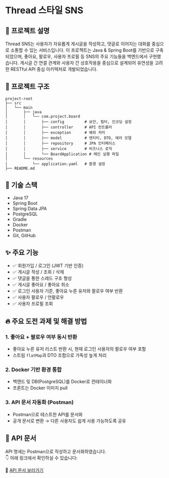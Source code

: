 # Thread 스타일 SNS

## 🧵 프로젝트 설명
Thread SNS는 사용자가 자유롭게 게시글을 작성하고, 댓글로 이어지는 대화를 중심으로 소통할 수 있는 서비스입니다. 이 프로젝트는 Java & Spring Boot를 기반으로 구축되었으며, 좋아요, 팔로우, 사용자 프로필 등 SNS의 주요 기능들을 백엔드에서 구현했습니다.
게시글 간 연결 관계와 사용자 간 상호작용을 중심으로 설계되어 유연성을 고려한 RESTful API 중심 아키텍처로 개발되었습니다.

## 📁 프로젝트 구조
```
project-root
├── src
│   └── main
│       ├── java
│       │   └── com.project.board
│       │       ├── config         # 보안, 필터, 인코딩 설정
│       │       ├── controller     # API 컨트롤러
│       │       ├── exception      # 예외 처리
│       │       ├── model          # 엔티티, DTO, 에러 모델
│       │       ├── repository     # JPA 인터페이스
│       │       ├── service        # 비즈니스 로직
│       │       └── BoardApplication # 메인 실행 파일
│       └── resources
│           └── application.yaml   # 환경 설정
├── README.md
```

## 🧰 기술 스택
- Java 17
- Spring Boot
- Spring Data JPA
- PostgreSQL
- Gradle
- Docker
- Postman
- Git, GitHub

## ✨ 주요 기능
- ✅ 회원가입 / 로그인 (JWT 기반 인증)
- ✅ 게시글 작성 / 조회 / 삭제
- ✅ 댓글을 통한 스레드 구조 형성
- ✅ 게시글 좋아요 / 좋아요 취소
- ✅ 로그인 사용자 기준, 좋아요 누른 유저와 팔로우 여부 반환
- ✅ 사용자 팔로우 / 언팔로우
- ✅ 사용자 프로필 조회


## 🔥 주요 도전 과제 및 해결 방법
### 1. 좋아요 + 팔로우 여부 동시 반환
- 좋아요 누른 유저 리스트 반환 시, 현재 로그인 사용자의 팔로우 여부 포함
- 스트림 `flatMap`과 DTO 조합으로 가독성 높게 처리

### 2. Docker 기반 환경 통합
- 백엔드 및 DB(PostgreSQL)를 Docker로 컨테이너화
- 프론트는 Docker 이미지 pull

### 3. API 문서 자동화 (Postman)
- Postman으로 테스트한 API를 문서화
- 공개 문서로 변환 → 다른 사용자도 쉽게 사용 가능하도록 공유

## 📌 API 문서

API 명세는 Postman으로 작성하고 문서화하였습니다.  
👇 아래 링크에서 확인하실 수 있습니다:

🔗 [API 문서 보러가기](https://documenter.getpostman.com/view/29995397/2sB2izDYjA)
